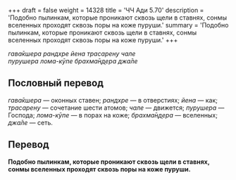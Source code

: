 +++
draft = false
weight = 14328
title = 'ЧЧ Ади 5.70'
description = 'Подобно пылинкам, которые проникают сквозь щели в ставнях, сонмы вселенных проходят сквозь поры на коже пуруши.'
summary = 'Подобно пылинкам, которые проникают сквозь щели в ставнях, сонмы вселенных проходят сквозь поры на коже пуруши.'
+++

_гава̄кшера рандхре йена трасарен̣у чале  
пурушера лома-кӯпе брахма̄н̣д̣ера джа̄ле_

## Пословный перевод

_гава̄кшера_ — оконных ставен; _рандхре_ — в отверстиях; _йена_ — как; _трасарен̣у_ — сочетание шести атомов; _чале_ — движется; _пурушера_ — Господа; _лома_\-_кӯпе_ — в порах на коже; _брахма̄н̣д̣ера_ — вселенных; _джа̄ле_ — сеть.

## Перевод

**Подобно пылинкам, которые проникают сквозь щели в ставнях, сонмы вселенных проходят сквозь поры на коже пуруши.**
